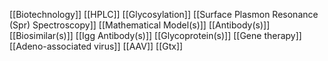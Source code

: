 [[Biotechnology]]
[[HPLC]]
[[Glycosylation]]
[[Surface Plasmon Resonance (Spr) Spectroscopy]]
[[Mathematical Model(s)]]
[[Antibody(s)]]
[[Biosimilar(s)]]
[[Igg Antibody(s)]]
[[Glycoprotein(s)]]
[[Gene therapy]]
[[Adeno-associated virus]]
[[AAV]]
[[Gtx]]
